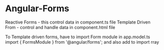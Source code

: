 # Angular-Forms

Reactive Forms - this control data in component.ts file
Template Driven From - control and handle data in component.html file

To Template driven forms, have to import Form module in app.model.ts
import { FormsModule } from '@angular/forms';  and also add to import rray
